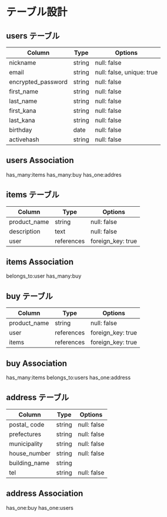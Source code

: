 # テーブル設計

## users テーブル

| Column              | Type   | Options                   |
| ------------------- | ------ | ------------------------- |
| nickname            | string | null: false               |
| email               | string | null: false, unique: true |
| encrypted_password  | string | null: false               |
| first_name          | string | null: false               |
| last_name           | string | null: false               |
| first_kana          | string | null: false               |
| last_kana           | string | null: false               |
| birthday            | date   | null: false               |
| activehash          | string | null: false               |

## users Association
has_many:items
has_many:buy
has_one:addres

## items テーブル

| Column       | Type          | Options           |
| ------------ | ------------- | ----------------- |
| product_name | string        | null: false       |
| description  | text          | null: false       |
| user         | references    | foreign_key: true |

## items Association
belongs_to:user
has_many:buy

## buy テーブル

| Column       | Type       | Options           |
| ------------ | -----------| ----------------- |
| product_name | string     | null: false       |
| user         | references | foreign_key: true |
| items        | references | foreign_key: true |

## buy Association
has_many:items
belongs_to:users
has_one:address

## address テーブル

| Column          | Type       | Options     |
| --------------- | -----------| ----------- |
| postal_ code    | string     | null: false |
| prefectures     | string     | null: false |
| municipality    | string     | null: false |
| house_number    | string     | null: false |
| building_name   | string     |             |
| tel             | string     | null: false |

## address Association
has_one:buy
has_one:users
